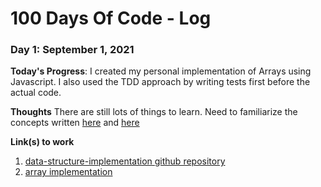 # 100 Days Of Code - Log

### Day 1: September 1, 2021

**Today's Progress**: I created my personal implementation of Arrays using Javascript. I also used the TDD approach by writing tests first before the actual code.

**Thoughts** There are still lots of things to learn. Need to familiarize the concepts written [here](https://ui.dev/beginners-guide-to-javascript-prototype/) and [here](https://ui.dev/creating-your-own-array/)

**Link(s) to work**

1. [data-structure-implementation github repository](https://github.com/adelinegayle/data-structure-implementation)
2. [array implementation](https://github.com/adelinegayle/data-structure-implementation/blob/master/Array.js)
